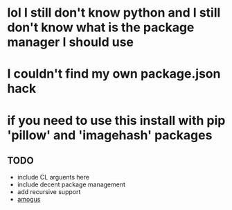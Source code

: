 # lol I still don't know python and I still don't know what is the package manager I should use
# I couldn't find my own package.json hack
# if you need to use this install with pip 'pillow' and 'imagehash' packages

## TODO
- include CL arguents here
- include decent package management
- add recursive support
- [amogus](https://www.youtube.com/watch?v=KjnnowPspfg)
